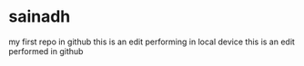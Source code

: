 # sainadh
my first repo in github
this is an edit performing in local device
this is an edit performed in github

